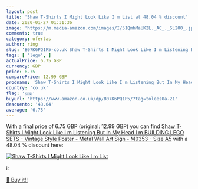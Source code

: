 ```yaml
---
layout: post
title: 'Shaw T-Shirts I Might Look Like I m List at 48.04 % discount'
date: 2020-01-27 01:31:36
image: 'https://m.media-amazon.com/images/I/51QmhMaUK2L._AC_._SL200_.jpg'
comments: true
category: ofertas
author: ring
slug: 'B07K6PQ1P5-co.uk Shaw T-Shirts I Might Look Like I m Listening But In My...'
tags: [ 'lego', ]
actualPrice: 6.75 GBP
currency: GBP
price: 6.75
comparePrice: 12.99 GBP
prodname: 'Shaw T-Shirts I Might Look Like I m Listening But In My Head I m BUILDING LEGO SETS - Vintage Style Poster - Metal Wall Art Sign - M0353 - Size A5'
country: 'co.uk'
flag: '🇬🇧'
buyurl: 'https://www.amazon.co.uk/dp/B07K6PQ1P5/?tag=tolees0a-21'
descuento: '48.04'
average: '6.75'
---
```


With a final price of 6.75 GBP (original: 12.99 GBP) you can find [Shaw T-Shirts I Might Look Like I m Listening But In My Head I m BUILDING LEGO SETS - Vintage Style Poster - Metal Wall Art Sign - M0353 - Size A5](https://www.amazon.co.uk/dp/B07K6PQ1P5/?tag=tolees0a-21) with a  48.04 % discount here:

[![Shaw T-Shirts I Might Look Like I m List](https://m.media-amazon.com/images/I/51QmhMaUK2L._AC_._SL200_.jpg)](https://www.amazon.co.uk/dp/B07K6PQ1P5/?tag=tolees0a-21)

ℹ️:


[🛒 Buy it!!](https://www.amazon.co.uk/dp/B07K6PQ1P5/?tag=tolees0a-21)
